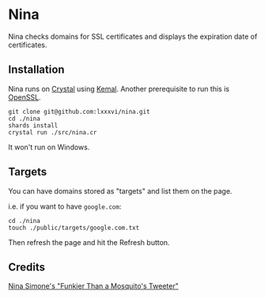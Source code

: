 # Nina

Nina checks domains for SSL certificates and displays the expiration date of certificates.

## Installation

Nina runs on [Crystal](https://crystal-lang.org/) using [Kemal](http://kemalcr.com). Another prerequisite to run this is [OpenSSL](https://www.openssl.org/).

```
git clone git@github.com:lxxxvi/nina.git
cd ./nina
shards install
crystal run ./src/nina.cr
```

It won't run on Windows.

## Targets

You can have domains stored as "targets" and list them on the page.

i.e. if you want to have `google.com`:

```
cd ./nina
touch ./public/targets/google.com.txt
```

Then refresh the page and hit the Refresh button.

## Credits

[Nina Simone's "Funkier Than a Mosquito's Tweeter"](https://www.youtube.com/watch?v=5GsCHQkulr4)
